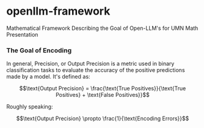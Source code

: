 # openllm-framework
Mathematical Framework Describing the Goal of Open-LLM's for UMN Math Presentation

### The Goal of Encoding

In general, Precision, or Output Precision is a metric used in binary classification tasks to evaluate the accuracy of the positive predictions made by a model. It's defined as:

```math
\text{Output Precision} = \frac{\text{True Positives}}{\text{True Positives} + \text{False Positives}}
```

Roughly speaking:

```math
\text{Output Precision} \propto \frac{1}{\text{Encoding Errors}}
```
